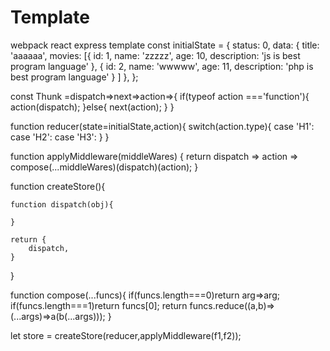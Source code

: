 # Template
webpack react express template
const initialState = {
    status: 0,
    data: {
        title: 'aaaaaa',
        movies: [{ id: 1, name: 'zzzzz', age: 10, description: 'js is best program language' },
        { id: 2, name: 'wwwww', age: 11, description: 'php is best program language' }
        ]
    },
};

const Thunk =dispatch=>next=>action=>{
    if(typeof action ==='function'){
        action(dispatch);
    }else{
        next(action);
    }
}

function reducer(state=initialState,action){
    switch(action.type){
        case 'H1':
        case 'H2':
        case 'H3':
    }
}

function applyMiddleware(middleWares) {
    return dispatch => action => compose(...middleWares)(dispatch)(action);
}

function createStore(){

    function dispatch(obj){

    }

    return {
        dispatch,
    }
}

function compose(...funcs){
    if(funcs.length===0)return arg=>arg;
    if(funcs.length===1)return funcs[0];
    return funcs.reduce((a,b)=>(...args)=>a(b(...args)));
}

let store = createStore(reducer,applyMiddleware(f1,f2));
